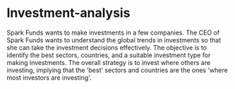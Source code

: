 # Investment-analysis
Spark Funds wants to make investments in a few companies. The CEO of Spark Funds wants to understand the global trends in investments so that she can take the investment decisions effectively. The objective is to identify the best sectors, countries, and a suitable investment type for making investments. The overall strategy is to invest where others are investing, implying that the 'best' sectors and countries are the ones 'where most investors are investing'.
